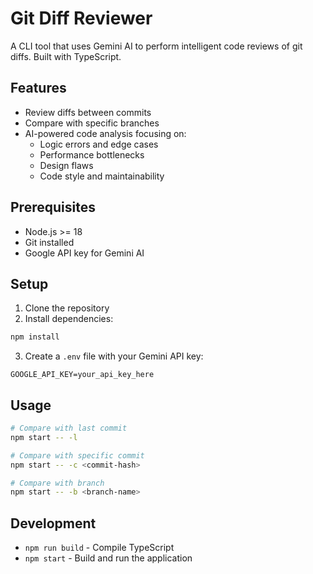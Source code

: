 # Git Diff Reviewer

A CLI tool that uses Gemini AI to perform intelligent code reviews of git diffs. Built with TypeScript.

## Features

- Review diffs between commits
- Compare with specific branches
- AI-powered code analysis focusing on:
  - Logic errors and edge cases
  - Performance bottlenecks
  - Design flaws
  - Code style and maintainability

## Prerequisites

- Node.js >= 18
- Git installed
- Google API key for Gemini AI

## Setup

1. Clone the repository
2. Install dependencies:
```bash
npm install
```
3. Create a `.env` file with your Gemini API key:
```
GOOGLE_API_KEY=your_api_key_here
```

## Usage

```bash
# Compare with last commit
npm start -- -l

# Compare with specific commit
npm start -- -c <commit-hash>

# Compare with branch
npm start -- -b <branch-name>
```

## Development

- `npm run build` - Compile TypeScript
- `npm start` - Build and run the application